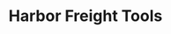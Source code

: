 ---
title: "Harbor Freight Tools"
url: /phoenix/harbor-freight-tools-west-bell-road/
shop: hardware
---